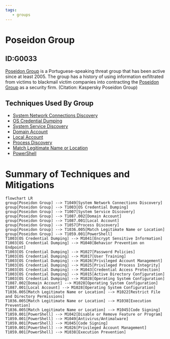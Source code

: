 ```yaml
---
tags:
   - groups
---
```

# Poseidon Group
## ID:G0033
[Poseidon Group](groups/G0033) is a Portuguese-speaking threat group that has been active since at least 2005. The group has a history of using information exfiltrated from victims to blackmail victim companies into contracting the [Poseidon Group](groups/G0033) as a security firm. (Citation: Kaspersky Poseidon Group)
## Techniques Used By Group
* [System Network Connections Discovery](techniques/T1049)
* [OS Credential Dumping](techniques/T1003)
* [System Service Discovery](techniques/T1007)
* [Domain Account](techniques/T1087/002)
* [Local Account](techniques/T1087/001)
* [Process Discovery](techniques/T1057)
* [Match Legitimate Name or Location](techniques/T1036/005)
* [PowerShell](techniques/T1059/001)

# Summary of Techniques and Mitigations
```mermaid
flowchart LR
group[Poseidon Group] --> T1049[System Network Connections Discovery]
group[Poseidon Group] --> T1003[OS Credential Dumping]
group[Poseidon Group] --> T1007[System Service Discovery]
group[Poseidon Group] --> T1087.002[Domain Account]
group[Poseidon Group] --> T1087.001[Local Account]
group[Poseidon Group] --> T1057[Process Discovery]
group[Poseidon Group] --> T1036.005[Match Legitimate Name or Location]
group[Poseidon Group] --> T1059.001[PowerShell]
T1003[OS Credential Dumping] --> M1041[Encrypt Sensitive Information]
T1003[OS Credential Dumping] --> M1040[Behavior Prevention on Endpoint]
T1003[OS Credential Dumping] --> M1027[Password Policies]
T1003[OS Credential Dumping] --> M1017[User Training]
T1003[OS Credential Dumping] --> M1026[Privileged Account Management]
T1003[OS Credential Dumping] --> M1025[Privileged Process Integrity]
T1003[OS Credential Dumping] --> M1043[Credential Access Protection]
T1003[OS Credential Dumping] --> M1015[Active Directory Configuration]
T1003[OS Credential Dumping] --> M1028[Operating System Configuration]
T1087.002[Domain Account] --> M1028[Operating System Configuration]
T1087.001[Local Account] --> M1028[Operating System Configuration]
T1036.005[Match Legitimate Name or Location] --> M1022[Restrict File and Directory Permissions]
T1036.005[Match Legitimate Name or Location] --> M1038[Execution Prevention]
T1036.005[Match Legitimate Name or Location] --> M1045[Code Signing]
T1059.001[PowerShell] --> M1042[Disable or Remove Feature or Program]
T1059.001[PowerShell] --> M1049[Antivirus/Antimalware]
T1059.001[PowerShell] --> M1045[Code Signing]
T1059.001[PowerShell] --> M1026[Privileged Account Management]
T1059.001[PowerShell] --> M1038[Execution Prevention]
```